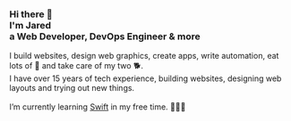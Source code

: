 <h3>Hi there 👋<br>I'm Jared<br> a Web Developer, DevOps Engineer & more</h1
<h6>I build websites, design web graphics, create apps, write automation, eat lots of 🍝 and take care of my two 🐕.<br>I have over 15 years of tech experience, building websites, designing web layouts and trying out new things.<br><br>I’m currently learning <a href="https://developer.apple.com/swift/">Swift</a> in my free time. 👨🏻‍💻</h6>



<!--
**HugeIRL/HugeIRL** is a ✨ _special_ ✨ repository because its `README.md` (this file) appears on your GitHub profile.

Here are some ideas to get you started:

- 🔭 I’m currently working on ...
- 🌱 I’m currently learning ...
- 👯 I’m looking to collaborate on ...
- 🤔 I’m looking for help with ...
- 💬 Ask me about ...
- 📫 How to reach me: ...
- 😄 Pronouns: ...
- ⚡ Fun fact: ...
-->
